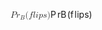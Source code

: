 <span class="katex"><span class="katex-mathml"><math xmlns="http://www.w3.org/1998/Math/MathML"><semantics><mrow><mi>P</mi><msub><mi>r</mi><mi>B</mi></msub><mo stretchy="false">(</mo><mi>f</mi><mi>l</mi><mi>i</mi><mi>p</mi><mi>s</mi><mo stretchy="false">)</mo></mrow><annotation encoding="application/x-tex">Pr_B(flips)</annotation></semantics></math></span><span class="katex-html" aria-hidden="true"><span class="base"><span class="strut" style="height:1em;vertical-align:-0.25em;"></span><span class="mord mathnormal" style="margin-right:0.13889em;">P</span><span class="mord"><span class="mord mathnormal" style="margin-right:0.02778em;">r</span><span class="msupsub"><span class="vlist-t vlist-t2"><span class="vlist-r"><span class="vlist" style="height:0.32833099999999993em;"><span style="top:-2.5500000000000003em;margin-left:-0.02778em;margin-right:0.05em;"><span class="pstrut" style="height:2.7em;"></span><span class="sizing reset-size6 size3 mtight"><span class="mord mathnormal mtight" style="margin-right:0.05017em;">B</span></span></span></span><span class="vlist-s">​</span></span><span class="vlist-r"><span class="vlist" style="height:0.15em;"><span></span></span></span></span></span></span><span class="mopen">(</span><span class="mord mathnormal" style="margin-right:0.10764em;">f</span><span class="mord mathnormal" style="margin-right:0.01968em;">l</span><span class="mord mathnormal">i</span><span class="mord mathnormal">p</span><span class="mord mathnormal">s</span><span class="mclose">)</span></span></span></span>